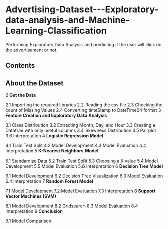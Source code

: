 # Advertising-Dataset---Exploratory-data-analysis-and-Machine-Learning-Classification
Performing Exploratory Data Analysis and predicting if the user will click on the advertisement or not.

## Contents 
## About the Dataset
2 **Get the Data**

  2.1 Importing the required libraries
  2.2 Reading the csv file
  2.3 Checking the count of Missing Values
  2.4 Converting timeStamp to DateTime64 format
3 **Feature Creation and Exploratory Data Analysis**

  3.1 Class Distribution
  3.2 Extracting Month, Day, and Hour
  3.3 Creating a Datafrae with only useful columns
  3.4 Skewness Distribution
  3.5 Pairplot
  3.6 Interpretation
4 **Logistic Regression Model**

  4.1 Train Test Split
  4.2 Model Development
  4.3 Model Evaluation
  4.4 Interpretation
5 **K-Nearest Neighbors Model**

  5.1 Standardize Data
  5.2 Train Test Split
  5.3 Choosing a K value
  5.4 Model Development
  5.5 Model Evaluation
  5.6 Interpretation
6 **Decision Tree Model**

  6.1 Model Development
  6.2 Decision Tree Visualization
  6.3 Model Evaluation
  6.4 Interpretation
7 **Random Forest Model**

  7.1 Model Development
  7.2 Model Evaluation
  7.3 Interpretation
8 **Support Vector Machines (SVM)**

  8.1 Model Development
  8.2 Gridsearch
  8.3 Model Evaluation
  8.4 Interpretation
9 **Conclusion**

  9.1 Model Comparison
